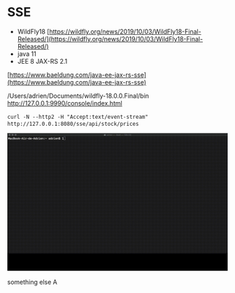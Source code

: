 # SSE

* WildFly18 [https://wildfly.org/news/2019/10/03/WildFly18-Final-Released/](https://wildfly.org/news/2019/10/03/WildFly18-Final-Released/)
* java 11
* JEE 8 JAX-RS 2.1

[https://www.baeldung.com/java-ee-jax-rs-sse](https://www.baeldung.com/java-ee-jax-rs-sse)

/Users/adrien/Documents/wildfly-18.0.0.Final/bin
http://127.0.0.1:9990/console/index.html

```
curl -N --http2 -H "Accept:text/event-stream" http://127.0.0.1:8080/sse/api/stock/prices
```

![jee8-sse](jee8-sse.gif)

something else
A
